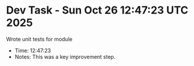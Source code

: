 # Dev Task - Sun Oct 26 12:47:23 UTC 2025
Wrote unit tests for module
- Time: 12:47:23
- Notes: This was a key improvement step.
